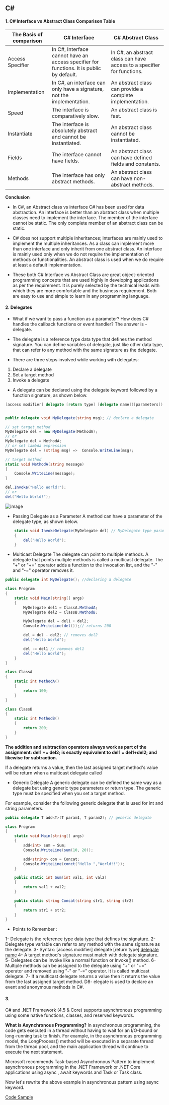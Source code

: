 ## C#

#### 1. C# Interface vs Abstract Class Comparison Table

| The Basis of comparison|C# Interface|C# Abstract Class|
|------------------------|------------|-----------------|
| Access Specifier              | In C#, Interface cannot have an access specifier for functions. It is public by default. | In C#, an abstract class can have access to a specifier for functions. |
| Implementation                | In C#, an interface can only have a signature, not the implementation.                   | An abstract class can provide a complete implementation.               |
| Speed                         | The interface is comparatively slow.                                                     | An abstract class is fast.                                             |
| Instantiate                   | The interface is absolutely abstract and cannot be instantiated.                         | An abstract class cannot be instantiated.                              |
| Fields                        | The interface cannot have fields.                                                        | An abstract class can have defined fields and constants.               |
| Methods                       | The interface has only abstract methods.                                                 | An abstract class can have non-abstract methods.                       |

**Conclusion**

* In C#, an Abstract class vs interface C# has been used for data abstraction. An interface is better than an abstract class when multiple classes need to implement the interface. The member of the interface cannot be static. The only complete member of an abstract class can be static.

* C# does not support multiple inheritances; interfaces are mainly used to implement the multiple inheritances. As a class can implement more than one interface and only inherit from one abstract class. An interface is mainly used only when we do not require the implementation of methods or functionalities. An abstract class is used when we do require at least a default implementation.

* These both C# Interface vs Abstract Class are great object-oriented programming concepts that are used highly in developing applications as per the requirement. It is purely selected by the technical leads with which they are more comfortable and the business requirement. Both are easy to use and simple to learn in any programming language.

#### 2. Delegates

* What if we want to pass a function as a parameter? How does C# handles the callback functions or event handler? The answer is - delegate.

* The delegate is a reference type data type that defines the method signature. You can define variables of delegate, just like other data type, that can refer to any method with the same signature as the delegate.

* There are three steps involved while working with delegates:

1. Declare a delegate
2. Set a target method
3. Invoke a delegate

* A delegate can be declared using the delegate keyword followed by a function signature, as shown below.

``` c#
[access modifier] delegate [return type] [delegate name]([parameters])


public delegate void MyDelegate(string msg); // declare a delegate

// set target method
MyDelegate del = new MyDelegate(MethodA);
// or 
MyDelegate del = MethodA; 
// or set lambda expression 
MyDelegate del = (string msg) =>  Console.WriteLine(msg);

// target method
static void MethodA(string message)
{
    Console.WriteLine(message);
}

del.Invoke("Hello World!");
// or 
del("Hello World!");

```
![image](images/delegate-mapping.png?raw=png)

* Passing Delegate as a Parameter
A method can have a parameter of the delegate type, as shown below.

``` c#
    static void InvokeDelegate(MyDelegate del) // MyDelegate type parameter
    {
        del("Hello World");
    }
```

* Multicast Delegate
The delegate can point to multiple methods. A delegate that points multiple methods is called a multicast delegate. The "+" or "+=" operator adds a function to the invocation list, and the "-" and "-=" operator removes it.

``` c#
public delegate int MyDelegate(); //declaring a delegate

class Program
{
    static void Main(string[] args)
    {
        MyDelegate del1 = ClassA.MethodA;
        MyDelegate del2 = ClassB.MethodB;

        MyDelegate del = del1 + del2; 
        Console.WriteLine(del());// returns 200

        del = del - del2; // removes del2
        del("Hello World");

        del -= del1 // removes del1
        del("Hello World");
    }
}

class ClassA
{
    static int MethodA()
    {
        return 100;
    }
}

class ClassB
{
    static int MethodB()
    {
        return 200;
    }
}

```

**The addition and subtraction operators always work as part of the assignment: del1 += del2; is exactly equivalent to del1 = del1+del2; and likewise for subtraction.**

If a delegate returns a value, then the last assigned target method's value will be return when a multicast delegate called

* Generic Delegate
A generic delegate can be defined the same way as a delegate but using generic type parameters or return type. The generic type must be specified when you set a target method.

For example, consider the following generic delegate that is used for int and string parameters.

``` c#
public delegate T add<T>(T param1, T param2); // generic delegate

class Program
{
    static void Main(string[] args)
    {
        add<int> sum = Sum;
        Console.WriteLine(sum(10, 20));

        add<string> con = Concat;
        Console.WriteLine(conct("Hello ","World!!"));
    }

    public static int Sum(int val1, int val2)
    {
        return val1 + val2;
    }

    public static string Concat(string str1, string str2)
    {
        return str1 + str2;
    }
}
```
* Points to Remember :

1- Delegate is the reference type data type that defines the signature.
2- Delegate type variable can refer to any method with the same signature as the delegate.
3- Syntax: [access modifier] delegate [return type] [delegate name]([parameters])
4- A target method's signature must match with delegate signature.
5- Delegates can be invoke like a normal function or Invoke() method.
6- Multiple methods can be assigned to the delegate using "+" or "+=" operator and removed using "-" or "-=" operator. It is called multicast delegate.
7- If a multicast delegate returns a value then it returns the value from the last assigned target method.
D8- elegate is used to declare an event and anonymous methods in C#.


#### 3.

C# and .NET Framework (4.5 & Core) supports asynchronous programming using some native functions, classes, and reserved keywords.

**What is Asynchronous Programming?**
In asynchronous programming, the code gets executed in a thread without having to wait for an I/O-bound or long-running task to finish. For example, in the asynchronous programming model, the LongProcess() method will be executed in a separate thread from the thread pool, and the main application thread will continue to execute the next statement.

Microsoft recommends Task-based Asynchronous Pattern  to implement asynchronous programming in the .NET Framework or .NET Core applications using async , await keywords and Task or Task<TResult> class.

Now let's rewrite the above example in asynchronous pattern using async keyword.


[Code Sample](examples/asynchronous/asynchronous1.cs)